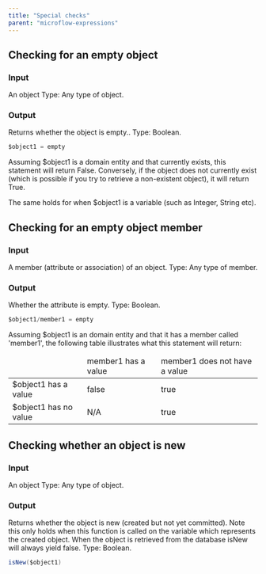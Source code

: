 ```yaml
---
title: "Special checks"
parent: "microflow-expressions"
---
```



## Checking for an empty object

### Input

An object
Type: Any type of object.

### Output

Returns whether the object is empty..
Type: Boolean.


```java
$object1 = empty

```

Assuming $object1 is a domain entity and that currently exists, this statement will return False. Conversely, if the object does not currently exist (which is possible if you try to retrieve a non-existent object), it will return True.

The same holds for when $object1 is a variable (such as Integer, String etc).

## Checking for an empty object member

### Input

A member (attribute or association) of an object.
Type: Any type of member.

### Output

Whether the attribute is empty.
Type: Boolean.

```java
$object1/member1 = empty

```

Assuming $object1 is an domain entity and that it has a member called 'member1', the following table illustrates what this statement will return:

<table><thead><tr><td class="confluenceTd">&nbsp;</td><td class="confluenceTd">member1 has a value</td><td class="confluenceTd">member1 does not have a value</td></tr></thead><tbody><tr><td class="confluenceTd">$object1 has a value</td><td class="confluenceTd">false</td><td class="confluenceTd">true</td></tr><tr><td class="confluenceTd">$object1 has no value</td><td class="confluenceTd">N/A</td><td class="confluenceTd">true</td></tr></tbody></table>

## Checking whether an object is new

### Input

An object
Type: Any type of object.

### Output

Returns whether the object is new (created but not yet committed). Note this only holds when this function is called on the variable which represents the created object. When the object is retrieved from the database isNew will always yield false.
Type: Boolean.

```java
isNew($object1)

```

